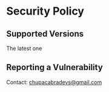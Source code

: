 # Security Policy

## Supported Versions

The latest one

## Reporting a Vulnerability

Contact: chupacabradevs@gmail.com
